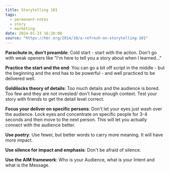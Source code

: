 ```yaml
---
title: Storytelling 101
tags:
  - permanent-notes
  - story 
  - marketing 
date: 2024-01-23 16:20:00
source: "https://hbr.org/2014/10/a-refresh-on-storytelling-101"
---
```


**Parachute in, don't preamble**: Cold start - start with the action. Don't go with weak openers like "I'm here to tell you a story about when I learned..."

**Practice the start and the end**: You can go a bit off script in the middle - but the beginning and the end has to be powerful - and well practiced to be delivered well.

**Goldilocks theory of details**: Too much details and the audience is bored. Too few and they are not invested/ don't have enough context. Test your story with friends to get the detail level correct.

**Focus your deliver on specific persons**: Don't let your eyes just wash over the audience. Lock eyes and concentrate on specific people for 3-4 seconds and then move to the next person. This will let you actually connect with the audience better. 

**Use poetry**: Use fewer, but better words to carry more meaning. It will have more impact. 

**Use silence for impact and emphasis**: Don't be afraid of silence.

**Use the AIM framework**: Who is your Audience, what is your Intent and what is the Message.
